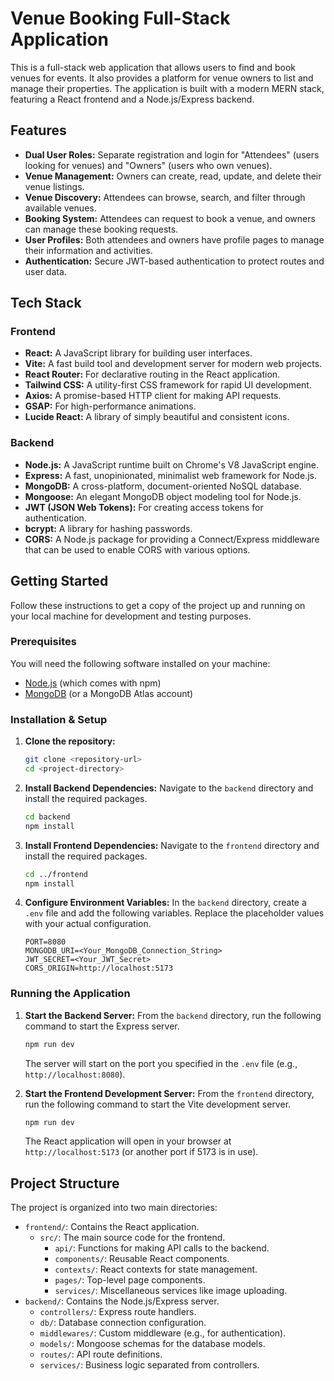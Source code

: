 # Venue Booking Full-Stack Application

This is a full-stack web application that allows users to find and book venues for events. It also provides a platform for venue owners to list and manage their properties. The application is built with a modern MERN stack, featuring a React frontend and a Node.js/Express backend.

## Features

*   **Dual User Roles:** Separate registration and login for "Attendees" (users looking for venues) and "Owners" (users who own venues).
*   **Venue Management:** Owners can create, read, update, and delete their venue listings.
*   **Venue Discovery:** Attendees can browse, search, and filter through available venues.
*   **Booking System:** Attendees can request to book a venue, and owners can manage these booking requests.
*   **User Profiles:** Both attendees and owners have profile pages to manage their information and activities.
*   **Authentication:** Secure JWT-based authentication to protect routes and user data.

## Tech Stack

### Frontend

*   **React:** A JavaScript library for building user interfaces.
*   **Vite:** A fast build tool and development server for modern web projects.
*   **React Router:** For declarative routing in the React application.
*   **Tailwind CSS:** A utility-first CSS framework for rapid UI development.
*   **Axios:** A promise-based HTTP client for making API requests.
*   **GSAP:** For high-performance animations.
*   **Lucide React:** A library of simply beautiful and consistent icons.

### Backend

*   **Node.js:** A JavaScript runtime built on Chrome's V8 JavaScript engine.
*   **Express:** A fast, unopinionated, minimalist web framework for Node.js.
*   **MongoDB:** A cross-platform, document-oriented NoSQL database.
*   **Mongoose:** An elegant MongoDB object modeling tool for Node.js.
*   **JWT (JSON Web Tokens):** For creating access tokens for authentication.
*   **bcrypt:** A library for hashing passwords.
*   **CORS:** A Node.js package for providing a Connect/Express middleware that can be used to enable CORS with various options.

## Getting Started

Follow these instructions to get a copy of the project up and running on your local machine for development and testing purposes.

### Prerequisites

You will need the following software installed on your machine:

*   [Node.js](https://nodejs.org/) (which comes with npm)
*   [MongoDB](https://www.mongodb.com/try/download/community) (or a MongoDB Atlas account)

### Installation & Setup

1.  **Clone the repository:**
    ```bash
    git clone <repository-url>
    cd <project-directory>
    ```

2.  **Install Backend Dependencies:**
    Navigate to the `backend` directory and install the required packages.
    ```bash
    cd backend
    npm install
    ```

3.  **Install Frontend Dependencies:**
    Navigate to the `frontend` directory and install the required packages.
    ```bash
    cd ../frontend
    npm install
    ```

4.  **Configure Environment Variables:**
    In the `backend` directory, create a `.env` file and add the following variables. Replace the placeholder values with your actual configuration.
    ```
    PORT=8080
    MONGODB_URI=<Your_MongoDB_Connection_String>
    JWT_SECRET=<Your_JWT_Secret>
    CORS_ORIGIN=http://localhost:5173
    ```

### Running the Application

1.  **Start the Backend Server:**
    From the `backend` directory, run the following command to start the Express server.
    ```bash
    npm run dev
    ```
    The server will start on the port you specified in the `.env` file (e.g., `http://localhost:8080`).

2.  **Start the Frontend Development Server:**
    From the `frontend` directory, run the following command to start the Vite development server.
    ```bash
    npm run dev
    ```
    The React application will open in your browser at `http://localhost:5173` (or another port if 5173 is in use).

## Project Structure

The project is organized into two main directories:

*   `frontend/`: Contains the React application.
    *   `src/`: The main source code for the frontend.
        *   `api/`: Functions for making API calls to the backend.
        *   `components/`: Reusable React components.
        *   `contexts/`: React contexts for state management.
        *   `pages/`: Top-level page components.
        *   `services/`: Miscellaneous services like image uploading.
*   `backend/`: Contains the Node.js/Express server.
    *   `controllers/`: Express route handlers.
    *   `db/`: Database connection configuration.
    *   `middlewares/`: Custom middleware (e.g., for authentication).
    *   `models/`: Mongoose schemas for the database models.
    *   `routes/`: API route definitions.
    *   `services/`: Business logic separated from controllers.

